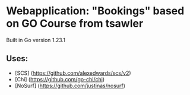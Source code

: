 # Webapplication: "Bookings" based on GO Course from tsawler
Built in Go version 1.23.1

## Uses:
- [SCS] (https://github.com/alexedwards/scs/v2)
- [Chi] (https://github.com/go-chi/chi)
- [NoSurf] (https://github.com/justinas/nosurf)
